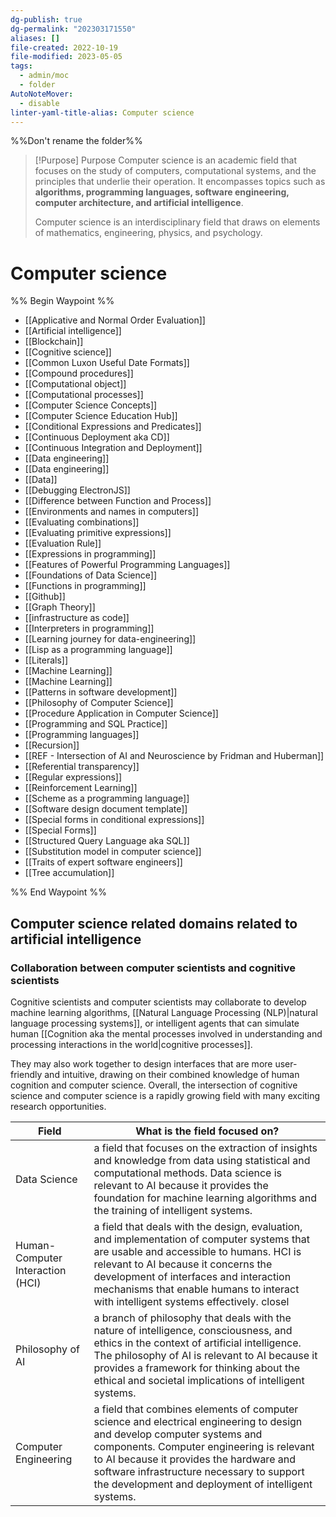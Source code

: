 ```yaml
---
dg-publish: true
dg-permalink: "202303171550"
aliases: []
file-created: 2022-10-19
file-modified: 2023-05-05
tags:
  - admin/moc
  - folder
AutoNoteMover:
  - disable
linter-yaml-title-alias: Computer science
---
```


%%Don't rename the folder%%

> [!Purpose] Purpose
> Computer science is an academic field that focuses on the study of computers, computational systems, and the principles that underlie their operation. It encompasses topics such as **algorithms, programming languages, software engineering, computer architecture, and artificial intelligence**.
>
> Computer science is an interdisciplinary field that draws on elements of mathematics, engineering, physics, and psychology.

# Computer science

%% Begin Waypoint %%
- [[Applicative and Normal Order Evaluation]]
- [[Artificial intelligence]]
- [[Blockchain]]
- [[Cognitive science]]
- [[Common Luxon Useful Date Formats]]
- [[Compound procedures]]
- [[Computational object]]
- [[Computational processes]]
- [[Computer Science Concepts]]
- [[Computer Science Education Hub]]
- [[Conditional Expressions and Predicates]]
- [[Continuous Deployment aka CD]]
- [[Continuous Integration and Deployment]]
- [[Data engineering]]
- [[Data engineering]]
- [[Data]]
- [[Debugging ElectronJS]]
- [[Difference between Function and Process]]
- [[Environments and names in computers]]
- [[Evaluating combinations]]
- [[Evaluating primitive expressions]]
- [[Evaluation Rule]]
- [[Expressions in programming]]
- [[Features of Powerful Programming Languages]]
- [[Foundations of Data Science]]
- [[Functions in programming]]
- [[Github]]
- [[Graph Theory]]
- [[infrastructure as code]]
- [[Interpreters in programming]]
- [[Learning journey for data-engineering]]
- [[Lisp as a programming language]]
- [[Literals]]
- [[Machine Learning]]
- [[Machine Learning]]
- [[Patterns in software development]]
- [[Philosophy of Computer Science]]
- [[Procedure Application in Computer Science]]
- [[Programming and SQL Practice]]
- [[Programming languages]]
- [[Recursion]]
- [[REF - Intersection of AI and Neuroscience by Fridman and Huberman]]
- [[Referential transparency]]
- [[Regular expressions]]
- [[Reinforcement Learning]]
- [[Scheme as a programming language]]
- [[Software design document template]]
- [[Special forms  in conditional expressions]]
- [[Special Forms]]
- [[Structured Query Language aka SQL]]
- [[Substitution model in computer science]]
- [[Traits of expert software engineers]]
- [[Tree accumulation]]

%% End Waypoint %%


## Computer science related domains related to artificial intelligence

### Collaboration between computer scientists and cognitive scientists

Cognitive scientists and computer scientists may collaborate to develop machine learning algorithms, [[Natural Language Processing (NLP)|natural language processing systems]], or intelligent agents that can simulate human [[Cognition aka the mental processes involved in understanding and processing interactions in the world|cognitive processes]].

They may also work together to design interfaces that are more user-friendly and intuitive, drawing on their combined knowledge of human cognition and computer science. Overall, the intersection of cognitive science and computer science is a rapidly growing field with many exciting research opportunities.


Field  | What is the field focused on?
---|---
Data Science| a field that focuses on the extraction of insights and knowledge from data using statistical and computational methods. Data science is relevant to AI because it provides the foundation for machine learning algorithms and the training of intelligent systems.
Human-Computer Interaction (HCI)| a field that deals with the design, evaluation, and implementation of computer systems that are usable and accessible to humans. HCI is relevant to AI because it concerns the development of interfaces and interaction mechanisms that enable humans to interact with intelligent systems effectively. closel
Philosophy of AI| a branch of philosophy that deals with the nature of intelligence, consciousness, and ethics in the context of artificial intelligence. The philosophy of AI is relevant to AI because it provides a framework for thinking about the ethical and societal implications of intelligent systems.
Computer Engineering| a field that combines elements of computer science and electrical engineering to design and develop computer systems and components. Computer engineering is relevant to AI because it provides the hardware and software infrastructure necessary to support the development and deployment of intelligent systems.